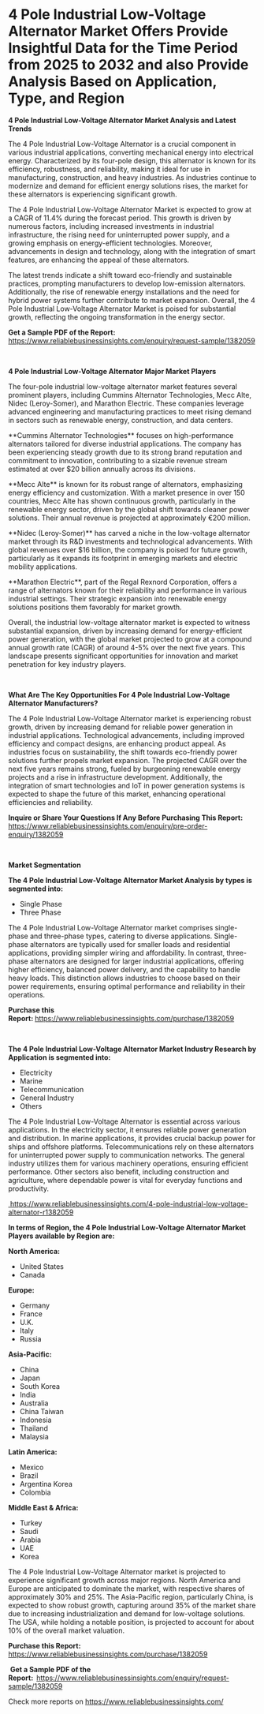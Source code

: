 <p><h1>4 Pole Industrial Low-Voltage Alternator Market Offers Provide Insightful Data for the Time Period from 2025 to 2032 and also Provide Analysis Based on Application, Type, and Region</h1></p><p><strong>4 Pole Industrial Low-Voltage Alternator Market Analysis and Latest Trends</strong></p>
<p><p>The 4 Pole Industrial Low-Voltage Alternator is a crucial component in various industrial applications, converting mechanical energy into electrical energy. Characterized by its four-pole design, this alternator is known for its efficiency, robustness, and reliability, making it ideal for use in manufacturing, construction, and heavy industries. As industries continue to modernize and demand for efficient energy solutions rises, the market for these alternators is experiencing significant growth.</p><p>The 4 Pole Industrial Low-Voltage Alternator Market is expected to grow at a CAGR of 11.4% during the forecast period. This growth is driven by numerous factors, including increased investments in industrial infrastructure, the rising need for uninterrupted power supply, and a growing emphasis on energy-efficient technologies. Moreover, advancements in design and technology, along with the integration of smart features, are enhancing the appeal of these alternators.</p><p>The latest trends indicate a shift toward eco-friendly and sustainable practices, prompting manufacturers to develop low-emission alternators. Additionally, the rise of renewable energy installations and the need for hybrid power systems further contribute to market expansion. Overall, the 4 Pole Industrial Low-Voltage Alternator Market is poised for substantial growth, reflecting the ongoing transformation in the energy sector.</p></p>
<p><strong>Get a Sample PDF of the Report:&nbsp;</strong> <a href="https://www.reliablebusinessinsights.com/enquiry/request-sample/1382059?utm_campaign=2446&utm_medium=2&utm_source=Github&utm_content=ia&utm_term=11042025&utm_id=4-pole-industrial-low-voltage-alternator">https://www.reliablebusinessinsights.com/enquiry/request-sample/1382059</a></p>
<p>&nbsp;</p>
<p><strong>4 Pole Industrial Low-Voltage Alternator Major Market Players</strong></p>
<p><p>The four-pole industrial low-voltage alternator market features several prominent players, including Cummins Alternator Technologies, Mecc Alte, Nidec (Leroy-Somer), and Marathon Electric. These companies leverage advanced engineering and manufacturing practices to meet rising demand in sectors such as renewable energy, construction, and data centers.</p><p>**Cummins Alternator Technologies** focuses on high-performance alternators tailored for diverse industrial applications. The company has been experiencing steady growth due to its strong brand reputation and commitment to innovation, contributing to a sizable revenue stream estimated at over $20 billion annually across its divisions.</p><p>**Mecc Alte** is known for its robust range of alternators, emphasizing energy efficiency and customization. With a market presence in over 150 countries, Mecc Alte has shown continuous growth, particularly in the renewable energy sector, driven by the global shift towards cleaner power solutions. Their annual revenue is projected at approximately €200 million.</p><p>**Nidec (Leroy-Somer)** has carved a niche in the low-voltage alternator market through its R&D investments and technological advancements. With global revenues over $16 billion, the company is poised for future growth, particularly as it expands its footprint in emerging markets and electric mobility applications.</p><p>**Marathon Electric**, part of the Regal Rexnord Corporation, offers a range of alternators known for their reliability and performance in various industrial settings. Their strategic expansion into renewable energy solutions positions them favorably for market growth.</p><p>Overall, the industrial low-voltage alternator market is expected to witness substantial expansion, driven by increasing demand for energy-efficient power generation, with the global market projected to grow at a compound annual growth rate (CAGR) of around 4-5% over the next five years. This landscape presents significant opportunities for innovation and market penetration for key industry players.</p></p>
<p>&nbsp;</p>
<p><strong>What Are The Key Opportunities For 4 Pole Industrial Low-Voltage Alternator Manufacturers?</strong></p>
<p><p>The 4 Pole Industrial Low-Voltage Alternator market is experiencing robust growth, driven by increasing demand for reliable power generation in industrial applications. Technological advancements, including improved efficiency and compact designs, are enhancing product appeal. As industries focus on sustainability, the shift towards eco-friendly power solutions further propels market expansion. The projected CAGR over the next five years remains strong, fueled by burgeoning renewable energy projects and a rise in infrastructure development. Additionally, the integration of smart technologies and IoT in power generation systems is expected to shape the future of this market, enhancing operational efficiencies and reliability.</p></p>
<p><strong>Inquire or Share Your Questions If Any Before Purchasing This Report:</strong> <a href="https://www.reliablebusinessinsights.com/enquiry/pre-order-enquiry/1382059?utm_campaign=2446&utm_medium=2&utm_source=Github&utm_content=ia&utm_term=11042025&utm_id=4-pole-industrial-low-voltage-alternator">https://www.reliablebusinessinsights.com/enquiry/pre-order-enquiry/1382059</a></p>
<p>&nbsp;</p>
<p><strong>Market Segmentation</strong></p>
<p><strong>The 4 Pole Industrial Low-Voltage Alternator Market Analysis by types is segmented into:</strong></p>
<p><ul><li>Single Phase</li><li>Three Phase</li></ul></p>
<p><p>The 4 Pole Industrial Low-Voltage Alternator market comprises single-phase and three-phase types, catering to diverse applications. Single-phase alternators are typically used for smaller loads and residential applications, providing simpler wiring and affordability. In contrast, three-phase alternators are designed for larger industrial applications, offering higher efficiency, balanced power delivery, and the capability to handle heavy loads. This distinction allows industries to choose based on their power requirements, ensuring optimal performance and reliability in their operations.</p></p>
<p><strong>Purchase this Report:&nbsp;</strong><a href="https://www.reliablebusinessinsights.com/purchase/1382059?utm_campaign=2446&utm_medium=2&utm_source=Github&utm_content=ia&utm_term=11042025&utm_id=4-pole-industrial-low-voltage-alternator">https://www.reliablebusinessinsights.com/purchase/1382059</a></p>
<p>&nbsp;</p>
<p><strong>The 4 Pole Industrial Low-Voltage Alternator Market Industry Research by Application is segmented into:</strong></p>
<p><ul><li>Electricity</li><li>Marine</li><li>Telecommunication</li><li>General Industry</li><li>Others</li></ul></p>
<p><p>The 4 Pole Industrial Low-Voltage Alternator is essential across various applications. In the electricity sector, it ensures reliable power generation and distribution. In marine applications, it provides crucial backup power for ships and offshore platforms. Telecommunications rely on these alternators for uninterrupted power supply to communication networks. The general industry utilizes them for various machinery operations, ensuring efficient performance. Other sectors also benefit, including construction and agriculture, where dependable power is vital for everyday functions and productivity.</p></p>
<p><a href="https://www.reliablebusinessinsights.com/4-pole-industrial-low-voltage-alternator-r1382059?utm_campaign=2446&utm_medium=2&utm_source=Github&utm_content=ia&utm_term=11042025&utm_id=4-pole-industrial-low-voltage-alternator">&nbsp;https://www.reliablebusinessinsights.com/4-pole-industrial-low-voltage-alternator-r1382059</a></p>
<p><strong>In terms of Region, the 4 Pole Industrial Low-Voltage Alternator Market Players available by Region are:</strong></p>
<p>
    <p> <strong> North America: </strong>
        <ul>
            <li>United States</li>
            <li>Canada</li>
        </ul>
        </p> 
    <p> <strong> Europe: </strong>
        <ul>
            <li>Germany</li>
            <li>France</li>
            <li>U.K.</li>
            <li>Italy</li>
            <li>Russia</li>
        </ul>
        </p> 
    <p> <strong> Asia-Pacific: </strong>
        <ul>
            <li>China</li>
            <li>Japan</li>
            <li>South Korea</li>
            <li>India</li>
            <li>Australia</li>
            <li>China Taiwan</li>
            <li>Indonesia</li>
            <li>Thailand</li>
            <li>Malaysia</li>
        </ul>
        </p> 
    <p> <strong> Latin America: </strong>
        <ul>
            <li>Mexico</li>
            <li>Brazil</li>
            <li>Argentina Korea</li>
            <li>Colombia</li>
        </ul>
        </p> 
    <p> <strong> Middle East & Africa: </strong>
        <ul>
            <li>Turkey</li>
            <li>Saudi</li>
            <li>Arabia</li>
            <li>UAE</li>
            <li>Korea</li>
        </ul>
    </p>
    </p>
<p><p>The 4 Pole Industrial Low-Voltage Alternator market is projected to experience significant growth across major regions. North America and Europe are anticipated to dominate the market, with respective shares of approximately 30% and 25%. The Asia-Pacific region, particularly China, is expected to show robust growth, capturing around 35% of the market share due to increasing industrialization and demand for low-voltage solutions. The USA, while holding a notable position, is projected to account for about 10% of the overall market valuation.</p></p>
<p><strong>Purchase this Report: </strong><a href="https://www.reliablebusinessinsights.com/purchase/1382059?utm_campaign=2446&utm_medium=2&utm_source=Github&utm_content=ia&utm_term=11042025&utm_id=4-pole-industrial-low-voltage-alternator">https://www.reliablebusinessinsights.com/purchase/1382059</a></p>
<p>&nbsp;<strong>Get a Sample PDF of the Report:&nbsp;&nbsp;</strong><a href="https://www.reliablebusinessinsights.com/enquiry/request-sample/1382059?utm_campaign=2446&utm_medium=2&utm_source=Github&utm_content=ia&utm_term=11042025&utm_id=4-pole-industrial-low-voltage-alternator">https://www.reliablebusinessinsights.com/enquiry/request-sample/1382059</a></p>
<p><strong></strong></p>
<p>Check more reports on <a href="https://www.reliablebusinessinsights.com/?utm_campaign=2446&utm_medium=2&utm_source=Github&utm_content=ia&utm_term=11042025&utm_id=4-pole-industrial-low-voltage-alternator">https://www.reliablebusinessinsights.com/</a></p>